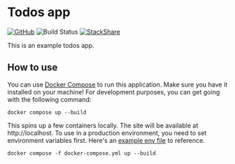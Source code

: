 # Todos app

[![GitHub](https://img.shields.io/github/license/aryaniyaps/todos)](https://github.com/aryaniyaps/todos)
![Build Status](https://github.com/aryaniyaps/todos/workflows/tests/badge.svg)
[![StackShare](http://img.shields.io/badge/tech-stack-0690fa.svg?style=flat)](https://stackshare.io/aryaniyaps/todos)

This is an example todos app.

## How to use

You can use [Docker Compose](https://github.com/docker/compose) to run this application.
Make sure you have it installed on your machine! For development purposes, you can get
going with the following command:

```text
docker compose up --build
```

This spins up a few containers locally. The site will be available at
http://localhost. To use in a production environment, you need to set environment
variables first. Here's an [example env file](example.env) to reference.

```text
docker compose -f docker-compose.yml up --build
```
